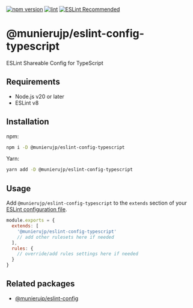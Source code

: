 [![npm version](https://badge.fury.io/js/%40munierujp%2Feslint-config-typescript.svg)](https://badge.fury.io/js/%40munierujp%2Feslint-config-typescript)
[![lint](https://github.com/munierujp/eslint-config-typescript/actions/workflows/lint.yml/badge.svg)](https://github.com/munierujp/eslint-config-typescript/actions/workflows/lint.yml)
[![ESLint Recommended](https://img.shields.io/badge/eslint-recommended-%234B32C3)](https://github.com/eslint-recommended)

# @munierujp/eslint-config-typescript

ESLint Shareable Config for TypeScript

## Requirements

- Node.js v20 or later
- ESLint v8

## Installation

npm:

```sh
npm i -D @munierujp/eslint-config-typescript
```

Yarn:

```sh
yarn add -D @munierujp/eslint-config-typescript
```

## Usage

Add `@munierujp/eslint-config-typescript` to the `extends` section of your [ESLint configuration file](https://eslint.org/docs/latest/use/configure/configuration-files-deprecated).

```js
module.exports = {
  extends: [
    '@munierujp/eslint-config-typescript'
    // add other rulesets here if needed
  ],
  rules: {
    // override/add rules settings here if needed
  }
}
```

## Related packages

- [@munierujp/eslint-config](https://www.npmjs.com/package/@munierujp/eslint-config)
